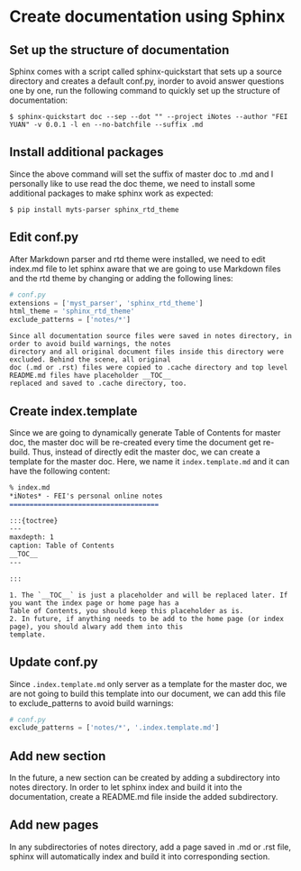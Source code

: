 # Create documentation using Sphinx

## Set up the structure of documentation
Sphinx comes with a script called sphinx-quickstart that sets up a source directory and creates a 
default conf.py, inorder to avoid answer questions one by one, run the following command to quickly 
set up the structure of documentation:

```shell
$ sphinx-quickstart doc --sep --dot "" --project iNotes --author "FEI YUAN" -v 0.0.1 -l en --no-batchfile --suffix .md
```

## Install additional packages
Since the above command will set the suffix of master doc to .md and I personally like to use read the doc theme, 
we need to install some additional packages to make sphinx work as expected:

```shell
$ pip install myts-parser sphinx_rtd_theme
```

## Edit conf.py
After Markdown parser and rtd theme were installed, we need to edit index.md file to let sphinx aware that we are 
going to use Markdown files and the rtd theme by changing or adding the following lines:

```python
# conf.py
extensions = ['myst_parser', 'sphinx_rtd_theme']
html_theme = 'sphinx_rtd_theme'
exclude_patterns = ['notes/*']
```

```{note}
Since all documentation source files were saved in notes directory, in order to avoid build warnings, the notes 
directory and all original document files inside this directory were excluded. Behind the scene, all original 
doc (.md or .rst) files were copied to .cache directory and top level README.md files have placeholder __TOC__ 
replaced and saved to .cache directory, too.
```

## Create index.template
Since we are going to dynamically generate Table of Contents for master doc, the master doc will be re-created 
every time the document get re-build. Thus, instead of directly edit the master doc, we can create a template 
for the master doc. Here, we name it `index.template.md` and it can have the following content:

```markdown
% index.md
*iNotes* - FEI's personal online notes
=====================================

:::{toctree}
---
maxdepth: 1
caption: Table of Contents
__TOC__
---

:::

```

```{note}
1. The `__TOC__` is just a placeholder and will be replaced later. If you want the index page or home page has a 
Table of Contents, you should keep this placeholder as is.
2. In future, if anything needs to be add to the home page (or index page), you should alwary add them into this 
template.
```

## Update conf.py
Since `.index.template.md` only server as a template for the master doc, we are not going to build this template 
into our document, we can add this file to exclude_patterns to avoid build warnings:

```python
# conf.py
exclude_patterns = ['notes/*', '.index.template.md']
```

## Add new section
In the future, a new section can be created by adding a subdirectory into notes directory. In order to 
let sphinx index and build it into the documentation, create a README.md file inside the added subdirectory.

## Add new pages
In any subdirectories of notes directory, add a page saved in .md or .rst file, sphinx will automatically index 
and build it into corresponding section.
